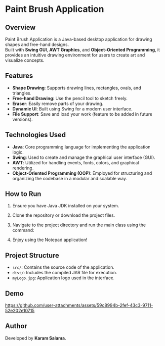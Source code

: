 # Paint Brush Application

## Overview  
Paint Brush Application is a Java-based desktop application for drawing shapes and free-hand designs.  
Built with **Swing GUI**, **AWT Graphics**, and **Object-Oriented Programming**, it provides an intuitive drawing environment for users to create art and visualize concepts.

## Features  
- **Shape Drawing**: Supports drawing lines, rectangles, ovals, and triangles.  
- **Free-hand Drawing**: Use the pencil tool to sketch freely.  
- **Eraser**: Easily remove parts of your drawing.  
- **Dynamic UI**: Built using Swing for a modern user interface.  
- **File Support**: Save and load your work (feature to be added in future versions).  

## Technologies Used  
- **Java**: Core programming language for implementing the application logic.  
- **Swing**: Used to create and manage the graphical user interface (GUI).  
- **AWT**: Utilized for handling events, fonts, colors, and graphical rendering.  
- **Object-Oriented Programming (OOP)**: Employed for structuring and organizing the codebase in a modular and scalable way.  


## How to Run
1. Ensure you have Java JDK installed on your system.
2. Clone the repository or download the project files.
3. Navigate to the project directory and run the main class using the command:

4. Enjoy using the Notepad application!

## Project Structure
- `src/`: Contains the source code of the application.
- `dist/`: Includes the compiled JAR file for execution.
- `myLogo.jpg`: Application logo used in the interface.

## Demo


https://github.com/user-attachments/assets/59c8994b-2fef-43c3-9711-52e202e10715






## Author
Developed by **Karam Salama**.

